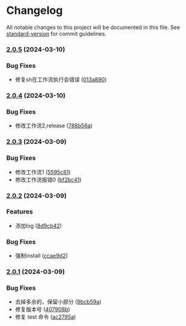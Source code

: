 # Changelog

All notable changes to this project will be documented in this file. See [standard-version](https://github.com/conventional-changelog/standard-version) for commit guidelines.

### [2.0.5](https://github.com/lyszxm/first_package_published/compare/v2.0.4...v2.0.5) (2024-03-10)


### Bug Fixes

* 修复sh在工作流执行会错误 ([013a890](https://github.com/lyszxm/first_package_published/commit/013a890326f100f5093bff0c83abf0490d655262))

### [2.0.4](https://github.com/lyszxm/first_package_published/compare/v2.0.3...v2.0.4) (2024-03-10)


### Bug Fixes

* 修改工作流2,release ([788b56a](https://github.com/lyszxm/first_package_published/commit/788b56a937b236baa73146da64766f8723847f8e))

### [2.0.3](https://github.com/lyszxm/first_package_published/compare/v2.0.2...v2.0.3) (2024-03-09)


### Bug Fixes

* 修改工作流1 ([5595c81](https://github.com/lyszxm/first_package_published/commit/5595c816623e8f09106cdbfe1fe8667fa72e14aa))
* 修改工作流报错0 ([bf2bc41](https://github.com/lyszxm/first_package_published/commit/bf2bc41b5abb6827fd7c62fda15e5bec1d829e08))

### [2.0.2](https://github.com/lyszxm/first_package_published/compare/v2.0.1...v2.0.2) (2024-03-09)


### Features

* 添加log ([8d9cb42](https://github.com/lyszxm/first_package_published/commit/8d9cb42fb4341baf186223e7767721dc21069d8c))


### Bug Fixes

* 强制install ([ccae9d2](https://github.com/lyszxm/first_package_published/commit/ccae9d213fbbbbf68c72f13d303d0fa480109a59))

### [2.0.1](https://github.com/lyszxm/first_package_published/compare/v2.0.0...v2.0.1) (2024-03-09)

### Bug Fixes

- 去掉多余的，保留小部分 ([9bcb59a](https://github.com/lyszxm/first_package_published/commit/9bcb59aa275414da4fce498241719c5f8ef04bde))
- 修复版本号 ([407908b](https://github.com/lyszxm/first_package_published/commit/407908b34c4bef820b141b71bb74f52d716473f0))
- 修复 test 命令 ([ac2795a](https://github.com/lyszxm/first_package_published/commit/ac2795a191cbf8cd645cd0abbe6af84657723c0b))
